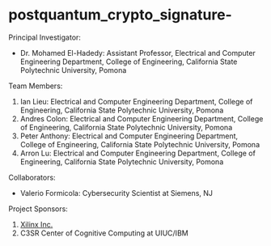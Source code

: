 # postquantum_crypto_signature-

Principal Investigator:

- Dr. Mohamed El-Hadedy: Assistant Professor, Electrical and Computer Engineering Department, College of Engineering, California State Polytechnic University, Pomona

Team Members:

1. Ian Lieu: Electrical and Computer Engineering Department, College of Engineering, California State Polytechnic University, Pomona
2. Andres Colon: Electrical and Computer Engineering Department, College of Engineering, California State Polytechnic University, Pomona
3. Peter Anthony: Electrical and Computer Engineering Department, College of Engineering, California State Polytechnic University, Pomona
4. Arron Lu: Electrical and Computer Engineering Department, College of Engineering, California State Polytechnic University, Pomona


Collaborators:

- Valerio Formicola: Cybersecurity Scientist at Siemens, NJ

Project Sponsors:

1. [Xilinx Inc.](https://www.xilinx.com/)
2. C3SR Center of Cognitive Computing at UIUC/IBM
